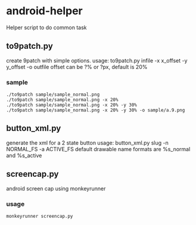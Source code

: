 android-helper
==============

Helper script to do common task

to9patch.py
-----------
create 9patch with simple options.
usage: to9patch.py infile -x x_offset -y y_offset -o outfile
offset can be ?% or ?px, default is 20%

### sample

    ./to9patch sample/sample_normal.png 
    ./to9patch sample/sample_normal.png -x 20%
    ./to9patch sample/sample_normal.png -x 20% -y 30%
    ./to9patch sample/sample_normal.png -x 20% -y 30% -o sample/a.9.png

button_xml.py
-------------
generate the xml for a 2 state button
usage: button_xml.py slug -n NORMAL_FS -a ACTIVE_FS
default drawable name formats are %s_normal and %s_active

screencap.py
------------
android screen cap using monkeyrunner
### usage

    monkeyrunner screencap.py

